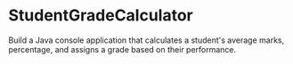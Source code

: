# StudentGradeCalculator
Build a Java console application that calculates a student's average marks, percentage, and assigns a grade based on their performance.
